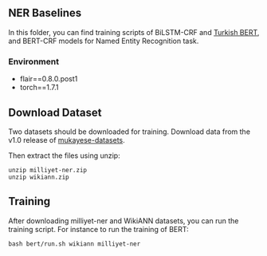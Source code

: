 ## NER Baselines

In this folder, you can find training scripts of BiLSTM-CRF and [Turkish BERT](https://github.com/stefan-it/turkish-bert), and BERT-CRF models for Named Entity Recognition task. 

### Environment 

- flair==0.8.0.post1
- torch==1.7.1

## Download Dataset

Two datasets should be downloaded for training. 
Download data from the v1.0 release of [mukayese-datasets](https://github.com/mukayese-nlp/mukayese-datasets/releases/tag/v1.0).

Then extract the files using unzip:

```
unzip milliyet-ner.zip
unzip wikiann.zip
```

## Training

After downloading milliyet-ner and WikiANN datasets, you can run the training script. For instance to run the training of BERT:

```
bash bert/run.sh wikiann milliyet-ner
```
